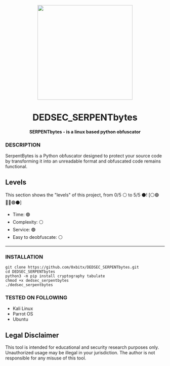 
<p align="center">
<img src="https://media2.giphy.com/media/v1.Y2lkPTc5MGI3NjExZjk4ZG9iNHdrOWIxc3E2ZHBjemZqdG0xY2N6MXZ4NnVidDQyd3RrciZlcD12MV9pbnRlcm5hbF9naWZfYnlfaWQmY3Q9Zw/ESOBsTX0MjyzUZFBBX/giphy.gif", width="300", height="300">
</p>

<h1 align="center">DEDSEC_SERPENTbytes</h1>
<h4 align="center">SERPENTbytes - is a linux based python obfuscator</h4>

### DESCRIPTION
SerpentBytes is a Python obfuscator designed to protect your source code by transforming it into an unreadable format and obfuscated code remains functional.

## Levels

This section shows the "levels" of this project, from 0/5 ⚪ to 5/5 ⚫! [⚪🟢🔵🔴🟣⚫]

* Time: 🟢
* Complexity: ⚪
* Service: 🟢
* Easy to deobfuscate: ⚪

-----

### INSTALLATION
    git clone https://github.com/0xbitx/DEDSEC_SERPENTbytes.git
    cd DEDSEC_SERPENTbytes
    python3 -m pip install cryptography tabulate
    chmod +x dedsec_serpentbytes 
    ./dedsec_serpentbytes

### TESTED ON FOLLOWING
* Kali Linux 
* Parrot OS 
* Ubuntu
  
## Legal Disclaimer

This tool is intended for educational and security research purposes only. Unauthorized usage may be illegal in your jurisdiction. The author is not responsible for any misuse of this tool.

